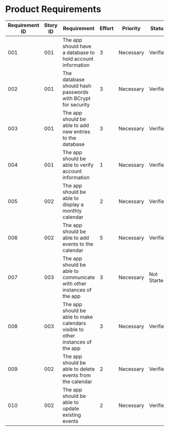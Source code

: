 # Product Requirements

| Requirement ID | Story ID | Requirement | Effort | Priority | Status |
|----------------|----------|-------------|--------|----------|--------|
| 001 | 001 | The app should have a database to hold account information | 3 | Necessary | Verified |
| 002 | 001 | The database should hash passwords with BCrypt for security | 3 | Necessary | Verified |
| 003 | 001 | The app should be able to add new entries to the database | 3 | Necessary | Verified |
| 004 | 001 | The app should be able to verify account information | 1 | Necessary | Verified |
| 005 | 002 | The app should be able to display a monthly calendar | 2 | Necessary | Verified |
| 006 | 002 | The app should be able to add events to the calendar | 5 | Necessary | Verified |
| 007 | 003 | The app should be able to communicate with other instances of the app | 3 | Necessary | Not Started |
| 008 | 003 | The app should be able to make calendars visible to other instances of the app | 3 | Necessary | Verified |
| 009 | 002 | The app should be able to delete events from the calendar | 2 | Necessary | Verified |
| 010 | 002 | The app should be able to update existing events | 2 | Necessary | Verified |
